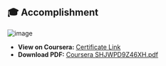 ## 🎓 Accomplishment

![image](https://github.com/user-attachments/assets/439358ae-9922-4d4d-9a8a-37f70dc121af)


- **View on Coursera:** [Certificate Link](https://www.coursera.org/account/accomplishments/certificate/SHJWPD9Z46XH)  
- **Download PDF:** [Coursera SHJWPD9Z46XH.pdf](https://github.com/user-attachments/files/19824820/Coursera.SHJWPD9Z46XH.pdf)
